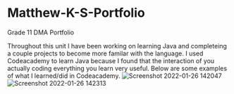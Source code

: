 # Matthew-K-S-Portfolio
Grade 11 DMA Portfolio

Throughout this unit I have been working on learning Java and completeing a couple projects to become more familar with the language.
I used Codeacademy to learn Java because I found that the interaction of you actually coding everything you learn very useful.
Below are some examples of what I learned/did in Codeacademy.
![Screenshot 2022-01-26 142047](https://user-images.githubusercontent.com/91977550/151257489-728a3a74-0afb-43cd-91dc-de8eebdde819.png)
![Screenshot 2022-01-26 142313](https://user-images.githubusercontent.com/91977550/151257518-7a5599d7-8a86-4a7c-b6e3-cd064deba198.png)
